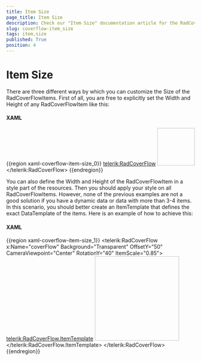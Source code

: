 ```yaml
---
title: Item Size
page_title: Item Size
description: Check our "Item Size" documentation article for the RadCoverflow WPF control.
slug: coverflow-item_size
tags: item,size
published: True
position: 4
---
```


# Item Size

There are three different ways by which you can customize the Size of the RadCoverFlowItems. First of all, you are free to explicitly set the Width and Height of any RadCoverFlowItem like this:

#### __XAML__

{{region xaml-coverflow-item-size_0}}
	<telerik:RadCoverFlow>
	        <Image Source="/CoverFlow/Images/01.png" Stretch="None" Width="100" Height="100" />
	</telerik:RadCoverFlow>
{{endregion}}

You can also define the Width and Height of the RadCoverFlowItem in a style part of the resources. Then you should apply your style on all RadCoverFlowItems. However, none of the previous examples are not a good solution if you have a dynamic data or data with more than 3-4 items. In this scenario, you should better create an ItemTemplate that defines the exact DataTemplate of the items. Here is an example of how to achieve this:

#### __XAML__

{{region xaml-coverflow-item-size_1}}
	<telerik:RadCoverFlow x:Name="coverFlow" Background="Transparent" OffsetY="50" CameraViewpoint="Center" RotationY="40" ItemScale="0.85">
	       <telerik:RadCoverFlow.ItemTemplate>
	               <DataTemplate>
	                     <Image Source="{Binding}" Width="225" Height="225" Stretch="Uniform" telerik:RadCoverFlow.EnableLoadNotification="True" />
	               </DataTemplate>
	       </telerik:RadCoverFlow.ItemTemplate>
	</telerik:RadCoverFlow>
{{endregion}}


